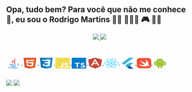 ## Opa, tudo bem? Para você que não me conhece 👀, eu sou o Rodrigo Martins 🤙🏽 🧑🏾‍💻 🎮 🏃🏾

<div align="center">
  <a href="https://github.com/rdgmart" />
  <img height="150em" src="https://github-readme-stats.vercel.app/api?username=rdgmart&show_icons=true&theme=dracula&include_all_commits=true&count_private=true"/>
  <img height="150em" src="https://github-readme-stats.vercel.app/api/top-langs/?username=rdgmart&layout=compact&langs_count=7&theme=dracula"/>
</div>

##   

 <div style="display: inline_block"><br>
  <img align="center" alt="Rdgmart-Java" height="30" width="40" src="https://raw.githubusercontent.com/devicons/devicon/master/icons/java/java-original.svg">
  <img align="center" alt="Rdgmart-HTML" height="30" width="40" src="https://raw.githubusercontent.com/devicons/devicon/master/icons/html5/html5-original.svg">
  <img align="center" alt="Rdgmart-CSS" height="30" width="40" src="https://raw.githubusercontent.com/devicons/devicon/master/icons/css3/css3-original.svg">
  <img align="center" alt="Rdgmart-Js" height="30" width="40" src="https://raw.githubusercontent.com/devicons/devicon/master/icons/javascript/javascript-plain.svg">
  <img align="center" alt="Rdgmart-Ts" height="30" width="40" src="https://raw.githubusercontent.com/devicons/devicon/master/icons/typescript/typescript-plain.svg">
    <img align="center" alt="Rdgmart-Ts" height="30" width="40" src="https://raw.githubusercontent.com/devicons/devicon/master/icons/angularjs/angularjs-plain.svg">
  <img align="center" alt="Rdgmart-React" height="30" width="40" src="https://raw.githubusercontent.com/devicons/devicon/master/icons/react/react-original.svg">
  <img align="center" alt="Rdgmart-Flutter" height="30" width="40" src="https://raw.githubusercontent.com/devicons/devicon/master/icons/flutter/flutter-original.svg">
    <img align="center" alt="Rdgmart-swift" height="30" width="40" src="https://raw.githubusercontent.com/devicons/devicon/master/icons/swift/swift-original.svg">
    <img align="center" alt="Rdgmart-android" height="30" width="40" src="https://raw.githubusercontent.com/devicons/devicon/master/icons/android/android-original.svg">
</div>
  
##
 
<div> 
  <a href = "mailto:contatorodrigo@gmail.com"><img src="https://img.shields.io/badge/-Gmail-%23333?style=for-the-badge&logo=gmail&logoColor=white" target="_blank"></a>
  <a href="https://www.linkedin.com/in/rdgmartins" target="_blank"><img src="https://img.shields.io/badge/-LinkedIn-%230077B5?style=for-the-badge&logo=linkedin&logoColor=white" target="_blank"></a> 
 </div>
 




<!---
rdgmart/rdgmart is a ✨ special ✨ repository because its `README.md` (this file) appears on your GitHub profile.
You can click the Preview link to take a look at your changes.
--->
